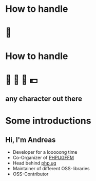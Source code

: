 <!-- .element: data-transition="fade" -->
# <!-- .element: class="fragment" data-fragment-index="1"-->How to handle
# 💩



<!-- .element: data-transition="fade" -->
# How to handle
# 🍻 <span class="fragment" data-fragment-index="1">🎉</span> <span class="fragment" data-fragment-index="2">👑</span> <span class="fragment" data-fragment-index="3">💶</span>



<!-- .element: data-transition="fade" -->
## **any** character out there



# Some introductions



## Hi, I'm Andreas

* Developer for a looooong time
* Co-Organizer of [PHPUGFFM](http://phpugffm.de)
* Head behind [php.ug](https://php.ug)
* Maintainer of different OSS-libraries
* OSS-Contributor
